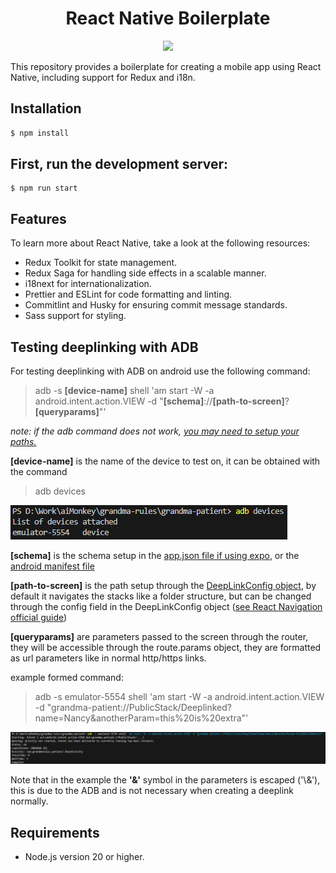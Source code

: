 <h1 align="center">React Native Boilerplate</h1>

<p align="center">
    <img src="https://reactnative.dev/img/header_logo.svg" height="128">
</p>

This repository provides a boilerplate for creating a mobile app using React Native, including support for Redux and i18n.

## Installation

```bash
$ npm install
```

## First, run the development server:

```
$ npm run start
```

## Features

To learn more about React Native, take a look at the following resources:

- Redux Toolkit for state management.
- Redux Saga for handling side effects in a scalable manner.
- i18next for internationalization.
- Prettier and ESLint for code formatting and linting.
- Commitlint and Husky for ensuring commit message standards.
- Sass support for styling.

## Testing deeplinking with ADB

For testing deeplinking with ADB on android use the following command:

> adb -s **[device-name]** shell 'am start -W -a android.intent.action.VIEW -d "**[schema]**://**[path-to-screen]**?**[queryparams]**"'

_note: if the adb command does not work, [you may need to setup your paths.](https://medium.com/@yadav-ajay/a-step-by-step-guide-to-setting-up-adb-path-on-windows-0b833faebf18)_

**[device-name]** is the name of the device to test on, it can be obtained with the command

> adb devices

![Screenshot of a console showing the results of the command 'adb devices'](public/docs/adb-devices.png)

**[schema]** is the schema setup in the [app.json file if using expo](app.json), or the [android manifest file](android/app/src/main/AndroidManifest.xml)

**[path-to-screen]** is the path setup through the [DeepLinkConfig object](src/utils/deeplinks/index.ts), by default it navigates the stacks like a folder structure, but can be changed through the config field in the DeepLinkConfig object ([see React Navigation official guide](https://reactnavigation.org/docs/configuring-links))

**[queryparams]** are parameters passed to the screen through the router, they will be accessible through the route.params object, they are formatted as url parameters like in normal http/https links.

example formed command:

> adb -s emulator-5554 shell 'am start -W -a android.intent.action.VIEW -d "grandma-patient://PublicStack/Deeplinked?name=Nancy\&anotherParam=this%20is%20extra"'

![Screenshot of the result of running the command to fire the app through a deeplink](public/docs/adb-deeplinking.png)

Note that in the example the **'&'** symbol in the parameters is escaped ('\\&'), this is due to the ADB and is not necessary when creating a deeplink normally.

## Requirements

- Node.js version 20 or higher.
